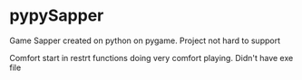 # pypySapper
Game Sapper created on python on pygame. Project not hard to support

Comfort start in restrt functions doing very comfort playing. Didn't have exe file
